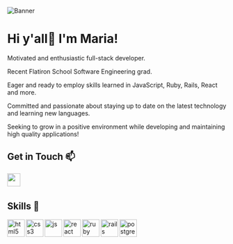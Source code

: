 ![Banner](https://user-images.githubusercontent.com/74778527/218216407-2009b052-2ffe-4eb8-a633-22ade84f9bc3.png)
# Hi y'all👋  I'm Maria!

Motivated and enthusiastic full-stack developer. 

Recent Flatiron School Software Engineering grad.

Eager and ready to employ skills learned in JavaScript, Ruby, Rails, React and more.

Committed and passionate about staying up to date on the latest technology and learning new languages.

Seeking to grow in a positive environment while developing and maintaining high quality applications!


## Get in Touch 📫 
<p>
  <a href="https://www.linkedin.com/in/maria-reedstrom/" target="blank"><img align="left" src="https://cdn.jsdelivr.net/npm/simple-icons@3.0.1/icons/linkedin.svg" height="30" width="30" /></a>
</p>
<br />
 &emsp;
 
 ## Skills 💾
 <p>
   <img src="https://icongr.am/devicon/html5-plain.svg?size=128&color=currentColor" alt="html5" align="left" width="40" height="40"/>
   <img src="https://icongr.am/devicon/css3-plain.svg?size=128&color=currentColor" alt="css3" align="left" width="40" height="40"/>
   <img src="https://icongr.am/devicon/javascript-plain.svg?size=128&color=currentColor" alt="js" align="left" width="40" height="40"/>
   <img src="https://i.imgur.com/rTNkWSQ.png" alt="react" align="left" width="40" height="40"/>
   <img src="https://icongr.am/devicon/ruby-plain.svg?size=128&color=currentColor" alt="ruby" align="left" width="40" height="40"/>
   <img src="https://icongr.am/devicon/rails-plain-wordmark.svg?size=128&color=currentColor" alt="rails" align="left" width="40" height="40"/>
   <img src="https://icongr.am/devicon/postgresql-plain.svg?size=128&color=currentColor" alt="postgres" align="left" width="40" height="40"/>
</p>
 <br />
&emsp;


 

 

          

